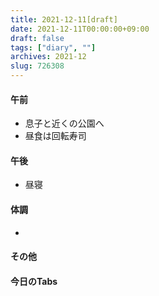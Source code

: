 ```yaml
---
title: 2021-12-11[draft]
date: 2021-12-11T00:00:00+09:00
draft: false
tags: ["diary", ""]
archives: 2021-12
slug: 726308
---
```

#### 午前
- 息子と近くの公園へ
- 昼食は回転寿司
#### 午後
- 昼寝
#### 体調
- 
#### その他
#### 今日のTabs